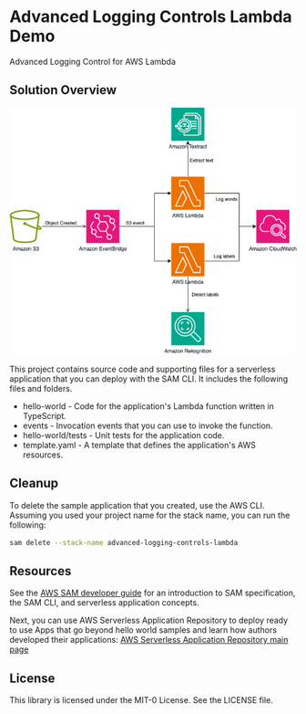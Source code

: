 # Advanced Logging Controls Lambda Demo

Advanced Logging Control for AWS Lambda 

## Solution Overview
<p align="center"> 
<img src="images/s3-event-lambda-detection.png">
</p>


This project contains source code and supporting files for a serverless application that you can deploy with the SAM CLI. It includes the following files and folders.

- hello-world - Code for the application's Lambda function written in TypeScript.
- events - Invocation events that you can use to invoke the function.
- hello-world/tests - Unit tests for the application code. 
- template.yaml - A template that defines the application's AWS resources.

## Cleanup

To delete the sample application that you created, use the AWS CLI. Assuming you used your project name for the stack name, you can run the following:

```bash
sam delete --stack-name advanced-logging-controls-lambda
```

## Resources

See the [AWS SAM developer guide](https://docs.aws.amazon.com/serverless-application-model/latest/developerguide/what-is-sam.html) for an introduction to SAM specification, the SAM CLI, and serverless application concepts.

Next, you can use AWS Serverless Application Repository to deploy ready to use Apps that go beyond hello world samples and learn how authors developed their applications: [AWS Serverless Application Repository main page](https://aws.amazon.com/serverless/serverlessrepo/)

## License

This library is licensed under the MIT-0 License. See the LICENSE file.